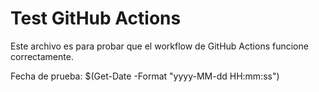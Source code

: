 # Test GitHub Actions

Este archivo es para probar que el workflow de GitHub Actions funcione correctamente.

Fecha de prueba: $(Get-Date -Format "yyyy-MM-dd HH:mm:ss") 